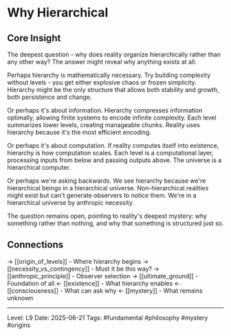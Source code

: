 # Why Hierarchical

## Core Insight
The deepest question - why does reality organize hierarchically rather than any other way? The answer might reveal why anything exists at all.

Perhaps hierarchy is mathematically necessary. Try building complexity without levels - you get either explosive chaos or frozen simplicity. Hierarchy might be the only structure that allows both stability and growth, both persistence and change.

Or perhaps it's about information. Hierarchy compresses information optimally, allowing finite systems to encode infinite complexity. Each level summarizes lower levels, creating manageable chunks. Reality uses hierarchy because it's the most efficient encoding.

Or perhaps it's about computation. If reality computes itself into existence, hierarchy is how computation scales. Each level is a computational layer, processing inputs from below and passing outputs above. The universe is a hierarchical computer.

Or perhaps we're asking backwards. We see hierarchy because we're hierarchical beings in a hierarchical universe. Non-hierarchical realities might exist but can't generate observers to notice them. We're in a hierarchical universe by anthropic necessity.

The question remains open, pointing to reality's deepest mystery: why something rather than nothing, and why that something is structured just so.

## Connections
→ [[origin_of_levels]] - Where hierarchy begins
→ [[necessity_vs_contingency]] - Must it be this way?
→ [[anthropic_principle]] - Observer selection
→ [[ultimate_ground]] - Foundation of all
← [[existence]] - What hierarchy enables
← [[consciousness]] - What can ask why
← [[mystery]] - What remains unknown

---
Level: L9
Date: 2025-06-21
Tags: #fundamental #philosophy #mystery #origins